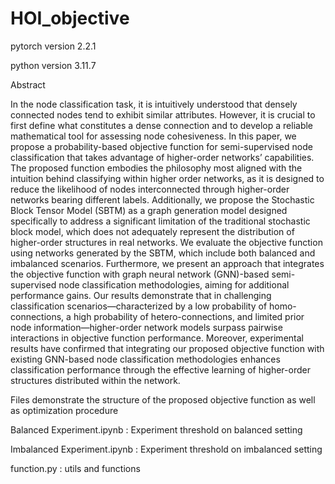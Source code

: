 # HOI_objective

pytorch version 2.2.1

python version 3.11.7

Abstract

In the node classification task, it is intuitively understood that densely connected nodes tend to exhibit similar attributes. However, it is crucial to first define what constitutes a dense connection and to develop a reliable mathematical tool for assessing node cohesiveness. In this paper, we propose a probability-based objective function for semi-supervised node classification that takes advantage of higher-order networks’ capabilities. The proposed function embodies the philosophy most aligned with the intuition behind classifying within higher order networks, as it is designed to reduce the likelihood of nodes interconnected through higher-order networks bearing different labels. Additionally, we propose the Stochastic Block Tensor Model (SBTM) as a graph generation model designed specifically to address a significant limitation of the traditional stochastic block model, which does not adequately represent the distribution of higher-order structures in real networks. We evaluate the objective function using networks generated by the SBTM, which include both balanced and imbalanced scenarios. Furthermore, we present an approach that integrates the objective function with graph neural network (GNN)-based semi-supervised node classification methodologies, aiming for additional performance gains. Our results demonstrate that in challenging classification scenarios—characterized by a low probability of homo-connections, a high probability of hetero-connections, and limited prior node information—higher-order network models surpass pairwise interactions in objective function performance. Moreover, experimental results have confirmed that integrating our proposed objective function with existing GNN-based node classification methodologies enhances classification performance through the effective learning of higher-order structures distributed within the network.

Files demonstrate the structure of the proposed objective function as well as optimization procedure

Balanced Experiment.ipynb : Experiment threshold on balanced setting

Imbalanced Experiment.ipynb : Experiment threshold on imbalanced setting

function.py : utils and functions

